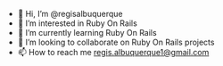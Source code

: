 - 👋 Hi, I’m @regisalbuquerque
- 👀 I’m interested in Ruby On Rails
- 🌱 I’m currently learning Ruby On Rails
- 💞️ I’m looking to collaborate on Ruby On Rails projects
- 📫 How to reach me regis.albuquerque1@gmail.com

<!---
regisalbuquerque/regisalbuquerque is a ✨ special ✨ repository because its `README.md` (this file) appears on your GitHub profile.
You can click the Preview link to take a look at your changes.
--->
